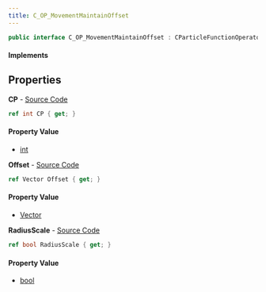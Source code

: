 ```yaml
---
title: C_OP_MovementMaintainOffset
---
```


```csharp
public interface C_OP_MovementMaintainOffset : CParticleFunctionOperator, CParticleFunction, ISchemaClass<CParticleFunction>, ISchemaClass<CParticleFunctionOperator>, ISchemaClass<C_OP_MovementMaintainOffset>, ISchemaField, ISchemaClass, INativeHandle
```

#### Implements

## Properties

**CP** - [Source Code](https://github.com/swiftly-solution/swiftlys2/blob/main/managed/src/SwiftlyS2.Generated/Schemas/Interfaces/C_OP_MovementMaintainOffset.cs#L18)

```csharp
ref int CP { get; }
```

#### Property Value

- [int](https://learn.microsoft.com/dotnet/api/system.int32)

**Offset** - [Source Code](https://github.com/swiftly-solution/swiftlys2/blob/main/managed/src/SwiftlyS2.Generated/Schemas/Interfaces/C_OP_MovementMaintainOffset.cs#L16)

```csharp
ref Vector Offset { get; }
```

#### Property Value

- [Vector](/docs/api/shared/natives/vector)

**RadiusScale** - [Source Code](https://github.com/swiftly-solution/swiftlys2/blob/main/managed/src/SwiftlyS2.Generated/Schemas/Interfaces/C_OP_MovementMaintainOffset.cs#L20)

```csharp
ref bool RadiusScale { get; }
```

#### Property Value

- [bool](https://learn.microsoft.com/dotnet/api/system.boolean)

